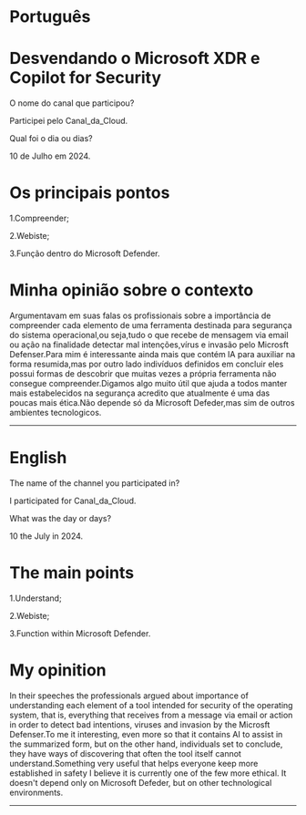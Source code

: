 

# Português

# Desvendando o Microsoft XDR e Copilot for Security


O nome do canal que participou?

Participei pelo Canal_da_Cloud.

Qual foi o dia ou dias?

10 de Julho em 2024.

# Os principais pontos

1.Compreender;

2.Webiste;

3.Função dentro do Microsoft Defender.

# Minha opinião sobre o contexto

<p>Argumentavam em suas falas os profissionais sobre a importância de compreender cada elemento  de uma ferramenta destinada para segurança do sistema operacional,ou seja,tudo o que recebe de mensagem via email ou ação na finalidade detectar mal intenções,vírus e invasão pelo Microsft Defenser.Para mim é interessante ainda mais  que  contém IA para auxiliar na forma resumida,mas por outro lado indivíduos definidos em concluir eles possui formas de descobrir que muitas vezes a própria ferramenta não consegue compreender.Digamos algo muito útil que ajuda a todos manter mais estabelecidos na segurança acredito que atualmente é uma das poucas mais ética.Não depende só da Microsoft Defeder,mas sim de outros ambientes tecnologicos.</p>

--------------------------------------------------------------------------------------------------------------------------------

# English

The name of the channel you participated in?

I participated for Canal_da_Cloud.

What was the day or days?

10 the July in 2024.

# The main points

1.Understand;

2.Webiste;

3.Function within Microsoft Defender.

# My opinition 
<p>In their speeches the professionals argued about  importance of understanding each element of a tool intended for security of the operating system, that is, everything that receives from a message via email or action in order to detect bad intentions, viruses and invasion by the Microsft Defenser.To me it interesting, even more so that it contains AI to assist in the summarized form, but on the other hand, individuals set to conclude, they have ways of discovering that often the tool itself cannot understand.Something very useful that helps everyone keep more established in safety I believe it is currently one of the few more ethical. It doesn't depend only on Microsoft Defeder, but on other technological environments.</p>

--------------------------------------------------------------------------------------------------------------------------------

